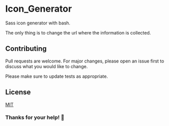 # Icon_Generator

Sass icon generator with bash.

The only thing is to change the url where the information is collected.

## Contributing
Pull requests are welcome. For major changes, please open an issue first to discuss what you would like to change.

Please make sure to update tests as appropriate.

## License
[MIT](https://github.com/AdrianVillamayor/Ico_Generator/blob/main/LICENSE)

### Thanks for your help! 🎉
